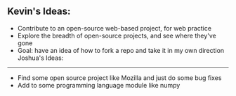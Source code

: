 Kevin's Ideas:
----
* Contribute to an open-source web-based project, for web practice
* Explore the breadth of open-source projects, and see where they've gone
* Goal: have an idea of how to fork a repo and take it in my own direction
Joshua's Ideas:
----
* Find some open source project like Mozilla and just do some bug fixes
* Add to some programming language module like numpy
